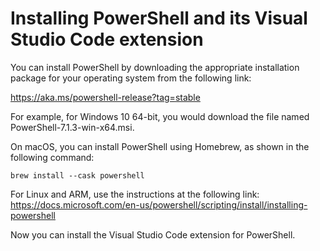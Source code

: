 # Installing PowerShell and its Visual Studio Code extension

You can install PowerShell by downloading the appropriate installation package for your operating system from the following link:

https://aka.ms/powershell-release?tag=stable

For example, for Windows 10 64-bit, you would download the file named PowerShell-7.1.3-win-x64.msi.

On macOS, you can install PowerShell using Homebrew, as shown in the following command:
```
brew install --cask powershell
```
For Linux and ARM, use the instructions at the following link:
https://docs.microsoft.com/en-us/powershell/scripting/install/installing-powershell

Now you can install the Visual Studio Code extension for PowerShell.
